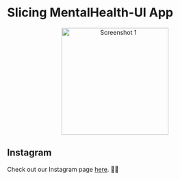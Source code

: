 # Slicing MentalHealth-UI App 

<div align="center">
  <img src="https://i.postimg.cc/DzWt4FVn/Jepretan-Layar-2023-06-11-pukul-21-42-38.png" alt="Screenshot 1" width="250">
</div>

## Instagram
Check out our Instagram page [here](https://www.instagram.com/p/CtWpzL-BcmX/). 📸👟

